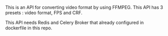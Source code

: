 This is an API for converting video format by using FFMPEG. This API has 3 presets : video format, FPS and CRF.

This API needs Redis and Celery Broker that already configured in dockerfile in this repo.